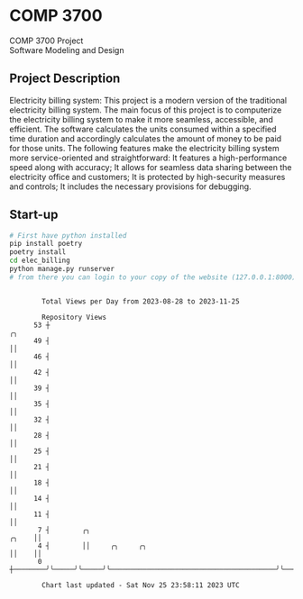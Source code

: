 # COMP 3700
COMP 3700 Project  
Software Modeling and Design
## Project Description
Electricity billing system: This project is a modern version of the traditional electricity billing system. The main focus of this project is to computerize the electricity billing system to make it more seamless, accessible, and efficient. The software calculates the units consumed within a specified time duration and accordingly calculates the amount of money to be paid for those units. The following features make the electricity billing system more service-oriented and straightforward: It features a high-performance speed along with accuracy; It allows for seamless data sharing between the electricity office and customers; It is protected by high-security measures and controls; It includes the necessary provisions for debugging.

## Start-up
```bash
# First have python installed
pip install poetry
poetry install
cd elec_billing
python manage.py runserver
# from there you can login to your copy of the website (127.0.0.1:8000), default creds are admin/admin
```

```

        Total Views per Day from 2023-08-28 to 2023-11-25

        Repository Views
      53 ┼                                                                       ╭╮
      49 ┤                                                                       ││
      46 ┤                                                                       ││
      42 ┤                                                                       ││
      39 ┤                                                                       ││
      35 ┤                                                                       ││
      32 ┤                                                                       ││
      28 ┤                                                                       ││
      25 ┤                                                                       ││
      21 ┤                                                                       ││
      18 ┤                                                                       ││
      14 ┤                                                                       ││
      11 ┤                                                                       ││
       7 ┤        ╭╮                                                       ╭╮    ││
       4 ┤        ││     ╭╮     ╭╮                                         ││    ││
       0 ┼────────╯╰─────╯╰─────╯╰─────────────────────────────────────────╯╰────╯╰────────────────

        Chart last updated - Sat Nov 25 23:58:11 2023 UTC
        
```
